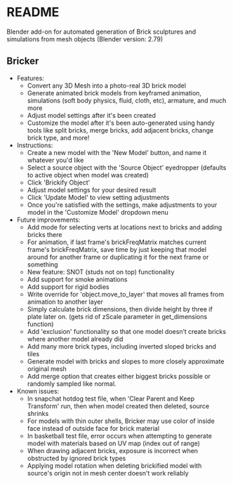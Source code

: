 # README

Blender add-on for automated generation of Brick sculptures and simulations from mesh objects (Blender version: 2.79)

## Bricker
  * Features:
      * Convert any 3D Mesh into a photo-real 3D brick model
      * Generate animated brick models from keyframed animation, simulations (soft body physics, fluid, cloth, etc), armature, and much more
      * Adjust model settings after it's been created
      * Customize the model after it's been auto-generated using handy tools like split bricks, merge bricks, add adjacent bricks, change brick type, and more!
  * Instructions:
      * Create a new model with the 'New Model' button, and name it whatever you'd like
      * Select a source object with the 'Source Object' eyedropper (defaults to active object when model was created)
      * Click 'Brickify Object'
      * Adjust model settings for your desired result
      * Click 'Update Model' to view setting adjustments
      * Once you're satisfied with the settings, make adjustments to your model in the 'Customize Model' dropdown menu
  * Future improvements:
      * Add mode for selecting verts at locations next to bricks and adding bricks there
      * For animation, if last frame's brickFreqMatrix matches current frame's brickFreqMatrix, save time by just keeping that model around for another frame or duplicating it for the next frame or something
      * New feature: SNOT (studs not on top) functionality
      * Add support for smoke animations
      * Add support for rigid bodies
      * Write override for 'object.move_to_layer' that moves all frames from animation to another layer
      * Simply calculate brick dimensions, then divide height by three if plate later on. (gets rid of zScale parameter in get_dimensions function)
      * Add 'exclusion' functionality so that one model doesn’t create bricks where another model already did
      * Add many more brick types, including inverted sloped bricks and tiles
      * Generate model with bricks and slopes to more closely approximate original mesh
      * Add merge option that creates either biggest bricks possible or randomly sampled like normal.
  * Known issues:
      * In snapchat hotdog test file, when 'Clear Parent and Keep Transform' run, then when model created then deleted, source shrinks
      * For models with thin outer shells, Bricker may use color of inside face instead of outside face for brick material
      * In basketball test file, error occurs when attempting to generate model with materials based on UV map (index out of range)
      * When drawing adjacent bricks, exposure is incorrect when obstructed by ignored brick types
      * Applying model rotation when deleting brickified model with source's origin not in mesh center doesn't work reliably
